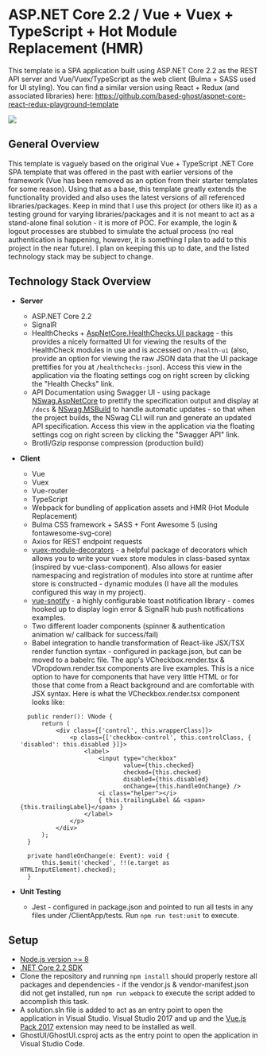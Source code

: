 # ASP.NET Core 2.2 / Vue + Vuex + TypeScript + Hot Module Replacement (HMR)
This template is a SPA application built using ASP.NET Core 2.2 as the REST API server and Vue/Vuex/TypeScript as the web client (Bulma + SASS used for UI styling). You can find a similar version using React + Redux (and associated libraries) here: https://github.com/based-ghost/aspnet-core-react-redux-playground-template


![](https://j.gifs.com/p8gnW1.gif)


## General Overview
This template is vaguely based on the original Vue + TypeScript .NET Core SPA template that was offered in the past with earlier versions of the framework (Vue has been removed as an option from their starter templates for some reason). Using that as a base, this template greatly extends the functionality provided and also uses the latest versions of all referenced libraries/packages. Keep in mind that I use this project (or others like it) as a testing ground for varying libraries/packages and it is not meant to act as a stand-alone final solution - it is more of POC. For example, the login & logout processes are stubbed to simulate the actual process (no real authentication is happening, however, it is something I plan to add to this project in the near future). I plan on keeping this up to date, and the listed technology stack may be subject to change.

## Technology Stack Overview
- **Server**
  - ASP.NET Core 2.2
  - SignalR
  - HealthChecks + [AspNetCore.HealthChecks.UI package](https://github.com/xabaril/AspNetCore.Diagnostics.HealthChecks) - this provides  a nicely formatted UI for viewing the results of the HealthCheck modules in use and is accessed on ```/health-ui``` (also, provide an option for viewing the raw JSON data that the UI package prettifies for you at ```/healthchecks-json```). Access this view in the application via the floating settings cog on right screen by clicking the "Health Checks" link.
  - API Documentation using Swagger UI - using package [NSwag.AspNetCore](http://NSwag.org) to prettify the specification output and display at ```/docs``` & [NSwag.MSBuild](http://NSwag.org) to handle automatic updates - so that when the project builds, the NSwag CLI will run and generate an updated API specification. Access this view in the application via the floating settings cog on right screen by clicking the "Swagger API" link.
  - Brotli/Gzip response compression (production build)
- **Client**
  - Vue
  - Vuex
  - Vue-router
  - TypeScript
  - Webpack for bundling of application assets and HMR (Hot Module Replacement)
  - Bulma CSS framework + SASS + Font Awesome 5 (using fontawesome-svg-core)
  - Axios for REST endpoint requests
  - [vuex-module-decorators](https://github.com/championswimmer/vuex-module-decorators) - a helpful package of decorators which allows you to write your vuex store modules in class-based syntax (inspired by vue-class-component). Also allows for easier namespacing and registration of modules into store at runtime after store is constructed - dynamic modules (I have all the modules configured this way in my project).
  - [vue-snotify](https://github.com/artemsky/vue-snotify) - a highly configurable toast notification library - comes hooked up to display login error & SignalR hub push notifications examples.
  - Two different loader components (spinner & authentication animation w/ callback for success/fail)
  - Babel integration to handle transformation of React-like JSX/TSX render function syntax - configured in package.json, but can be moved to a babelrc file. The app's VCheckbox.render.tsx & VDropdown.render.tsx components are live examples. This is a nice option to have for components that have very little HTML or for those that come from a React background and are comfortable with JSX syntax. Here is what the VCheckbox.render.tsx component looks like:
  
  ```JSX
    public render(): VNode {
        return (
            <div class={['control', this.wrapperClass]}>
                <p class={['checkbox-control', this.controlClass, { 'disabled': this.disabled }]}>
                    <label>
                        <input type="checkbox"
                               value={this.checked}
                               checked={this.checked}
                               disabled={this.disabled}
                               onChange={this.handleOnChange} />
                        <i class="helper"></i>
                        { this.trailingLabel && <span>{this.trailingLabel}</span> }
                    </label>
                </p>
            </div>
        );      
    }

    private handleOnChange(e: Event): void {
        this.$emit('checked', !!(e.target as HTMLInputElement).checked);
    }
    ```
    
- **Unit Testing**
  - Jest - configured in package.json and pointed to run all tests in any files under /ClientApp/tests. Run ```npm run test:unit``` to execute.
  
## Setup
  - [Node.js version >= 8](https://nodejs.org/en/download/)
  - [.NET Core 2.2 SDK](https://dotnet.microsoft.com/download/dotnet-core/2.2)
  - Clone the repository and running ```npm install``` should properly restore all packages and dependencies - if the vendor.js & vendor-manifest.json did not get installed, run ```npm run webpack``` to execute the script added to accomplish this task.
  - A solution.sln file is added to act as an entry point to open the application in Visual Studio. Visual Studio 2017 and up and the [Vue.js Pack 2017](https://marketplace.visualstudio.com/items?itemName=MadsKristensen.VuejsPack-18329) extension may need to be installed as well.
  - GhostUI/GhostUI.csproj acts as the entry point to open the application in Visual Studio Code.
